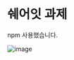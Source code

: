 # 쉐어잇 과제

npm 사용했습니다.

![image](https://user-images.githubusercontent.com/26988563/172702608-71e770f9-5ab0-4886-9a9b-ef2ee1acb0d7.png)
